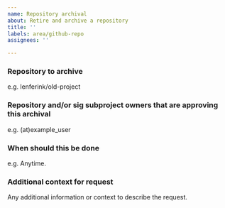 ```yaml
---
name: Repository archival
about: Retire and archive a repository
title: ''
labels: area/github-repo
assignees: ''

---
```


### Repository to archive
e.g. lenferink/old-project

### Repository and/or sig subproject owners that are approving this archival
e.g. (at)example_user

### When should this be done
e.g. Anytime.

### Additional context for request
Any additional information or context to describe the request.
